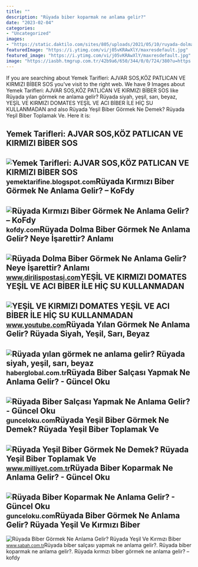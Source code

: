 ```yaml
---
title: ""
description: "Rüyada biber koparmak ne anlama gelir?"
date: "2023-02-04"
categories:
- "Uncategorized"
images:
- "https://static.daktilo.com/sites/805/uploads/2021/05/10/ruyada-dolma-biber-gormek-ne-anlama-gelir-neye-isarettir-anlami-yorumu1.jpg"
featuredImage: "https://i.ytimg.com/vi/j05vKRAwXlY/maxresdefault.jpg"
featured_image: "https://i.ytimg.com/vi/j05vKRAwXlY/maxresdefault.jpg"
image: "https://iasbh.tmgrup.com.tr/42b9a6/650/344/0/0/724/380?u=https://isbh.tmgrup.com.tr/sbh/2021/08/17/ruyada-biber-gormek-ne-anlama-gelir-ruyada-yesil-ve-kirmizi-biber-gormek-anlami-nedir-1629187794643.jpg"
---
```


If you are searching about Yemek Tarifleri: AJVAR SOS,KÖZ PATLICAN VE KIRMIZI BİBER SOS you've visit to the right web. We have 9 Images about Yemek Tarifleri: AJVAR SOS,KÖZ PATLICAN VE KIRMIZI BİBER SOS like Rüyada yılan görmek ne anlama gelir? Rüyada siyah, yeşil, sarı, beyaz, YEŞİL VE KIRMIZI DOMATES YEŞİL VE ACI BİBER İLE HİÇ SU KULLANMADAN and also Rüyada Yeşil Biber Görmek Ne Demek? Rüyada Yeşil Biber Toplamak Ve. Here it is:

Yemek Tarifleri: AJVAR SOS,KÖZ PATLICAN VE KIRMIZI BİBER SOS
------------------------------------------------------------

 ![Yemek Tarifleri: AJVAR SOS,KÖZ PATLICAN VE KIRMIZI BİBER SOS](https://1.bp.blogspot.com/-xcAm2lQw1Dk/UaMPThTRjmI/AAAAAAAANM8/BUhjru3fUJI/s640/100_7413-crop.JPG) <small>yemektarifine.blogspot.com</small>Rüyada Kırmızı Biber Görmek Ne Anlama Gelir? – KoFdy
----------------------------------------------------

 ![Rüyada Kırmızı Biber Görmek Ne Anlama Gelir? – KoFdy](https://kofdy.com/wp-content/uploads/2022/08/ruyada-kirmizi-biber-gormek-ne-anlama-gelir-1868-768x402.jpg) <small>kofdy.com</small>Rüyada Dolma Biber Görmek Ne Anlama Gelir? Neye İşarettir? Anlamı
-----------------------------------------------------------------

 ![Rüyada Dolma Biber Görmek Ne Anlama Gelir? Neye İşarettir? Anlamı](https://static.daktilo.com/sites/805/uploads/2021/05/10/ruyada-dolma-biber-gormek-ne-anlama-gelir-neye-isarettir-anlami-yorumu1.jpg) <small>www.dirilispostasi.com</small>YEŞİL VE KIRMIZI DOMATES YEŞİL VE ACI BİBER İLE HİÇ SU KULLANMADAN
------------------------------------------------------------------

 ![YEŞİL VE KIRMIZI DOMATES YEŞİL VE ACI BİBER İLE HİÇ SU KULLANMADAN](https://i.ytimg.com/vi/j05vKRAwXlY/maxresdefault.jpg) <small>www.youtube.com</small>Rüyada Yılan Görmek Ne Anlama Gelir? Rüyada Siyah, Yeşil, Sarı, Beyaz
---------------------------------------------------------------------

 ![Rüyada yılan görmek ne anlama gelir? Rüyada siyah, yeşil, sarı, beyaz](https://i.haberglobal.com.tr/storage/files/images/2022/02/23/ruyada-yilan-gormek-ne-anlama-gelir-ruyada-siyah-yesil-sari-beyaz-kirmizi-ve-mavi-evde-yilan-gormek-ne-demek-IJYp.jpg) <small>haberglobal.com.tr</small>Rüyada Biber Salçası Yapmak Ne Anlama Gelir? - Güncel Oku
---------------------------------------------------------

 ![Rüyada Biber Salçası Yapmak Ne Anlama Gelir? - Güncel Oku](https://gunceloku.com/uploads/ruyada-biber-salcasi-yapmak-ne-anlama-gelir-6256c230a4b81.jpg) <small>gunceloku.com</small>Rüyada Yeşil Biber Görmek Ne Demek? Rüyada Yeşil Biber Toplamak Ve
------------------------------------------------------------------

 ![Rüyada Yeşil Biber Görmek Ne Demek? Rüyada Yeşil Biber Toplamak Ve](https://i2.milimaj.com/i/milliyet/75/0x0/5f1e165dadcdeb0d00d0f78c.jpg) <small>www.milliyet.com.tr</small>Rüyada Biber Koparmak Ne Anlama Gelir? - Güncel Oku
---------------------------------------------------

 ![Rüyada Biber Koparmak Ne Anlama Gelir? - Güncel Oku](https://gunceloku.com/uploads/ruyada-biber-koparmak-ne-anlama-gelir-6256c23092eb9.jpg) <small>gunceloku.com</small>Rüyada Biber Görmek Ne Anlama Gelir? Rüyada Yeşil Ve Kırmızı Biber
------------------------------------------------------------------

 ![Rüyada Biber Görmek Ne Anlama Gelir? Rüyada Yeşil Ve Kırmızı Biber](https://iasbh.tmgrup.com.tr/42b9a6/650/344/0/0/724/380?u=https://isbh.tmgrup.com.tr/sbh/2021/08/17/ruyada-biber-gormek-ne-anlama-gelir-ruyada-yesil-ve-kirmizi-biber-gormek-anlami-nedir-1629187794643.jpg) <small>www.sabah.com.tr</small>Rüyada biber salçası yapmak ne anlama gelir?. Rüyada biber koparmak ne anlama gelir?. Rüyada kırmızı biber görmek ne anlama gelir? – kofdy
